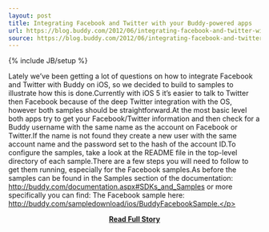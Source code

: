 ```yaml
---
layout: post
title: Integrating Facebook and Twitter with your Buddy-powered apps
url: https://blog.buddy.com/2012/06/integrating-facebook-and-twitter-with-your-buddy-powered-apps/
source: https://blog.buddy.com/2012/06/integrating-facebook-and-twitter-with-your-buddy-powered-apps/
---
```

{% include JB/setup %}<p>Lately we’ve been getting a lot of questions on how to integrate Facebook and Twitter with Buddy on iOS, so we decided to build to samples to illustrate how this is done.Currently with iOS 5 it’s easier to talk to Twitter then Facebook because of the deep Twitter integration with the OS, however both samples should be straightforward.At the most basic level both apps try to get your Facebook/Twitter information and then check for a Buddy username with the same name as the account on Facebook or Twitter.If the name is not found they create a new user with the same account name and the password set to the hash of the account ID.To configure the samples, take a look at the README file in the top-level directory of each sample.There are a few steps you will need to follow to get them running, especially for the Facebook samples.As before the samples can be found in the Samples section of the documentation: http://buddy.com/documentation.aspx#SDKs_and_Samples or more specifically you can find:
 The Facebook sample here: http://buddy.com/sampledownload/ios/BuddyFacebookSample.</p>
<center><p><a href="https://blog.buddy.com/2012/06/integrating-facebook-and-twitter-with-your-buddy-powered-apps/" style='padding:25px; font-sze:18px; font-weight: bold;'>Read Full Story</a></p></center>
